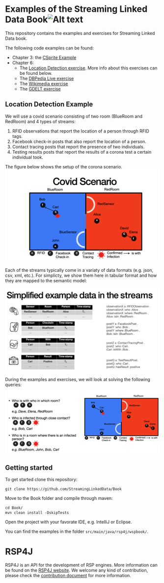 # Examples of the Streaming Linked Data Book![Alt text](https://raw.githubusercontent.com/streamreasoning/rsp4j/master/figs/rsp4jLogo.svg)

This repository contains the examples and exercises for Streaming Linked Data book.

The following code examples can be found:
- Chapter 3: the [CSprite Example](../main/src/main/java/rsp4j/wspbook/chapter3/CSpriteExample.java)
- Chapter 6:
  - The [Location Detection exercise](../src/main/java/rsp4j/wspbook/locationscenario). More info about this exercises can be found below.
  - The [DBPedia Live exercise](../src/main/java/rsp4j/wspbook/wildstreams/ProcessingDBPediaLive.java)
  - The [Wikimedia exercise](../src/main/java/rsp4j/wspbook/wildstreams/ProcessingWikimedia.java)
  - The [GDELT exercise](../src/main/java/rsp4j/wspbook/wildstreams/ProcessingGDELT.java)

## Location Detection Example

We will use a covid scenario consisting of two room (BlueRoom and RedRoom) and 4 types of streams:
1. RFID observations that report the location of a person through RFID tags.
1. Facebook check-in posts that also report the location of a person.
1. Contact tracing posts that report the presence of two individuals.
1. Testing results posts that report the results of a corona test a certain individual took.

The figure below shows the setup of the corona scenario.
![Corona scenario](fig/covid_scenario.png) 

Each of the streams typically come in a variaty of data formats (e.g. json, csv, xml, etc.). 
For simplicty, we show them here in tabular format and how they are mapped to the semantic model:

![Corona scenario](fig/covid_data.png) 

During the examples and exercises, we will look at solving the following queries:
![Corona scenario](fig/covid_queries.png) 

## Getting started

To get started clone this repository:
```
git clone https://github.com/StreamingLinkedData/Book
```

Move to the Book folder and compile through maven:
```
cd Book/
mvn clean install -DskipTests
```

Open the project with your favorate IDE, e.g. IntelliJ or Eclipse.

You can find the examples in the folder `src/main/java/rsp4j/wspbook/`.

# RSP4J

RSP4J is an API for the development of RSP engines. More information can be found on the [RSP4J website](https://github.com/streamreasoning/rsp4j).
We welcome any kind of contribution, please check the [contribution document](https://github.com/streamreasoning/rsp4j/blob/master/CONTRIBUTING.md) for more information.
